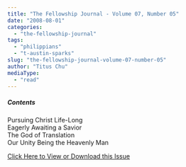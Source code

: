 ```yaml
---
title: "The Fellowship Journal - Volume 07, Number 05"
date: "2008-08-01"
categories: 
  - "the-fellowship-journal"
tags: 
  - "philippians"
  - "t-austin-sparks"
slug: "the-fellowship-journal-volume-07-number-05"
author: "Titus Chu"
mediaType: 
  - "read"
---
```


##### Contents

Pursuing Christ Life-Long  
Eagerly Awaiting a Savior  
The God of Translation  
Our Unity Being the Heavenly Man

[Click Here to View or Download this Issue](/wp-content/uploads/fj-2008-08-vol-07-num-05.pdf)
